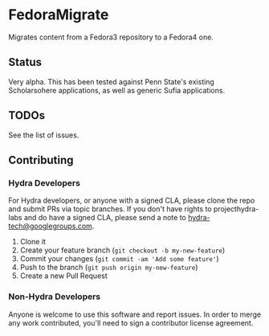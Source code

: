 # FedoraMigrate

Migrates content from a Fedora3 repository to a Fedora4 one.

## Status

Very alpha. This has been tested against Penn State's existing Scholarsohere applications, as well
as generic Sufia applications.

## TODOs

See the list of issues.

## Contributing

### Hydra Developers

For Hydra developers, or anyone with a signed CLA, please clone the repo and submit PRs via
topic branches. If you don't have rights to projecthydra-labs and do have a signed
CLA, please send a note to hydra-tech@googlegroups.com.

1. Clone it
2. Create your feature branch (`git checkout -b my-new-feature`)
3. Commit your changes (`git commit -am 'Add some feature'`)
4. Push to the branch (`git push origin my-new-feature`)
5. Create a new Pull Request

### Non-Hydra Developers

Anyone is welcome to use this software and report issues.
In order to merge any work contributed, you'll need to sign a contributor license agreement.
